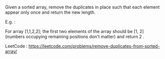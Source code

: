 Given a sorted array, remove the duplicates in place such that each element appear only once and return the new length.

E.g. :

For array [1,1,2,2]; the first two elements of the array should be [1, 2] (numbers occupying
remaining positions don't matter) and return 2 .

LeetCode : https://leetcode.com/problems/remove-duplicates-from-sorted-array/